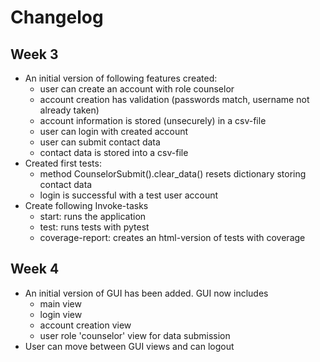 # Changelog

## Week 3
* An initial version of following features created:
  - user can create an account with role counselor
  - account creation has validation (passwords match, username not already taken)
  - account information is stored (unsecurely) in a csv-file
  - user can login with created account
  - user can submit contact data
  - contact data is stored into a csv-file
* Created first tests:
  - method CounselorSubmit().clear_data() resets dictionary storing contact data
  - login is successful with a test user account
* Create following Invoke-tasks
  - start: runs the application
  - test: runs tests with pytest
  - coverage-report: creates an html-version of tests with coverage

## Week 4
* An initial version of GUI has been added. GUI now includes
  - main view
  - login view
  - account creation view
  - user role 'counselor' view for data submission
* User can move between GUI views and can logout
